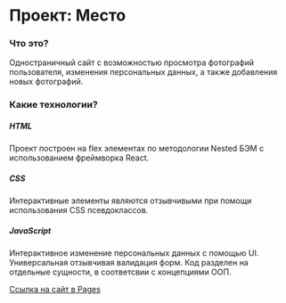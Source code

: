 # Проект: Место

### Что это?
Одностраничный сайт с возможностью просмотра фотографий пользователя, изменения персональных данных, а также добавления новых фотографий.

### Какие технологии?
##### HTML
Проект построен на flex элементах по методологии Nested БЭМ с использованием фреймворка React.

##### CSS
Интерактивные элементы являются отзывчивыми при помощи использования CSS псевдоклассов.

##### JavaScript
Интерактивное изменение персональных данных с помощью UI. 
Универсальная отзывчивая валидация форм.
Код разделен на отдельные сущности, в соответсвии с концепциями ООП.


[Ссылка на сайт в Pages](https://thealekzzz.github.io/mesto-react/)